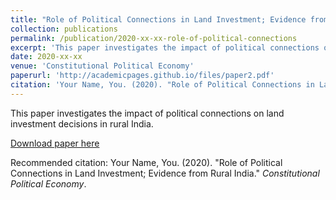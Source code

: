 ```yaml
---
title: "Role of Political Connections in Land Investment; Evidence from Rural India"
collection: publications
permalink: /publication/2020-xx-xx-role-of-political-connections
excerpt: 'This paper investigates the impact of political connections on land investment decisions in rural India.'
date: 2020-xx-xx
venue: 'Constitutional Political Economy'
paperurl: 'http://academicpages.github.io/files/paper2.pdf'
citation: 'Your Name, You. (2020). "Role of Political Connections in Land Investment; Evidence from Rural India." <i>Constitutional Political Economy</i>.'
---
```

This paper investigates the impact of political connections on land investment decisions in rural India.

[Download paper here](http://academicpages.github.io/files/paper2.pdf)

Recommended citation: Your Name, You. (2020). "Role of Political Connections in Land Investment; Evidence from Rural India." <i>Constitutional Political Economy</i>.
